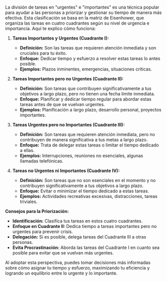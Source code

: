 
La división de tareas en "urgentes" e "importantes" es una técnica popular para ayudar a las personas a priorizar y gestionar su tiempo de manera más efectiva. Esta clasificación se basa en la matriz de Eisenhower, que organiza las tareas en cuatro cuadrantes según su nivel de urgencia e importancia. Aquí te explico cómo funciona:

1. **Tareas Importantes y Urgentes (Cuadrante I):**
   - **Definición:** Son las tareas que requieren atención inmediata y son cruciales para tu éxito.
   - **Enfoque:** Dedicar tiempo y esfuerzo a resolver estas tareas lo antes posible.
   - **Ejemplos:** Plazos inminentes, emergencias, situaciones críticas.

2. **Tareas Importantes pero no Urgentes (Cuadrante II):**
   - **Definición:** Son tareas que contribuyen significativamente a tus objetivos a largo plazo, pero no tienen una fecha límite inmediata.
   - **Enfoque:** Planificar y dedicar tiempo regular para abordar estas tareas antes de que se vuelvan urgentes.
   - **Ejemplos:** Planificación a largo plazo, desarrollo personal, proyectos importantes.

3. **Tareas Urgentes pero no Importantes (Cuadrante III):**
   - **Definición:** Son tareas que requieren atención inmediata, pero no contribuyen de manera significativa a tus metas a largo plazo.
   - **Enfoque:** Trata de delegar estas tareas o limitar el tiempo dedicado a ellas.
   - **Ejemplos:** Interrupciones, reuniones no esenciales, algunas llamadas telefónicas.

4. **Tareas no Urgentes ni Importantes (Cuadrante IV):**
   - **Definición:** Son tareas que no son esenciales en el momento y no contribuyen significativamente a tus objetivos a largo plazo.
   - **Enfoque:** Evitar o minimizar el tiempo dedicado a estas tareas.
   - **Ejemplos:** Actividades recreativas excesivas, distracciones, tareas triviales.

**Consejos para la Priorización:**
- **Identificación:** Clasifica tus tareas en estos cuatro cuadrantes.
- **Enfoque en Cuadrante II:** Dedica tiempo a tareas importantes pero no urgentes para prevenir crisis.
- **Delegación:** Si es posible, delega tareas del Cuadrante III a otras personas.
- **Evita Procrastinación:** Aborda las tareas del Cuadrante I en cuanto sea posible para evitar que se vuelvan más urgentes.

Al adoptar esta perspectiva, puedes tomar decisiones más informadas sobre cómo asignar tu tiempo y esfuerzo, maximizando tu eficiencia y logrando un equilibrio entre lo urgente y lo importante.